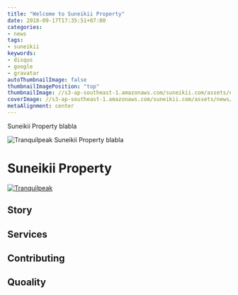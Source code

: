 ```yaml
---
title: "Welcome to Suneikii Property"
date: 2018-09-17T17:35:51+07:00
categories:
- news
tags:
- suneikii
keywords:
- disqus
- google
- gravatar
autoThumbnailImage: false
thumbnailImagePosition: "top"
thumbnailImage: //s3-ap-southeast-1.amazonaws.com/suneikii.com/assets/news/welcome-to-suneikii-property/thumnail-750.png
coverImage: //s3-ap-southeast-1.amazonaws.com/suneikii.com/assets/news/welcome-to-suneikii-property/thumbnail.jpg
metaAlignment: center
---
```

Suneikii Property blabla
<!--more-->

![Tranquilpeak](/img/showcase.png)
Suneikii Property blabla
<!-- toc -->

# Suneikii Property

<!--[![Join the chat at https://gitter.im/LouisBarranqueiro/hexo-theme-tranquilpeak](https://badges.gitter.im/Join%20Chat.svg)](http s://gitter.im/LouisBarranqueiro/hexo-theme-tranquilpeak?utm_source=badge&utm_medium=badge&utm_campaign=pr-badge&utm_content=badge)-->

[![Tranquilpeak](/img/showcase.png)](https://tranquilpeak.kakawait.com)

## Story

## Services

## Contributing

## Quoality
